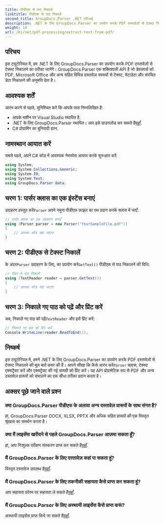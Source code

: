 ```yaml
---
title: पीडीएफ से पाठ निकालें
linktitle: पीडीएफ से पाठ निकालें
second_title: GroupDocs.Parser .NET एपीआई
description: .NET के लिए GroupDocs.Parser का उपयोग करके PDF दस्तावेज़ों से टेक्स्ट निकालना सीखें। डेवलपर्स के लिए चरण-दर-चरण ट्यूटोरियल।
weight: 14
url: /hi/net/pdf-processing/extract-text-from-pdf/
---
```

## परिचय
इस ट्यूटोरियल में, हम .NET के लिए GroupDocs.Parser का उपयोग करके PDF दस्तावेज़ों से टेक्स्ट निकालने का तरीका जानेंगे। GroupDocs.Parser एक शक्तिशाली API है जो डेवलपर्स को PDF, Microsoft Office और अन्य सहित विभिन्न दस्तावेज़ स्वरूपों से टेक्स्ट, मेटाडेटा और संरचित डेटा निकालने की अनुमति देता है।
## आवश्यक शर्तें
आरंभ करने से पहले, सुनिश्चित करें कि आपके पास निम्नलिखित हैं:
- आपके मशीन पर Visual Studio स्थापित है.
-  .NET के लिए GroupDocs.Parser स्थापित। आप इसे डाउनलोड कर सकते हैं[यहाँ](https://releases.groupdocs.com/parser/net/).
- C# प्रोग्रामिंग का बुनियादी ज्ञान.

## नामस्थान आयात करें
सबसे पहले, अपने C# कोड में आवश्यक नेमस्पेस आयात करके शुरुआत करें:
```csharp
using System;
using System.Collections.Generic;
using System.IO;
using System.Text;
using GroupDocs.Parser.Data;
```
## चरण 1: पार्सर क्लास का एक इंस्टेंस बनाएं
 उदाहरण प्रस्तुत करें`Parser` अपने नमूना पीडीएफ फ़ाइल का पथ प्रदान करके क्लास में जाएँ:
```csharp
// पार्सर क्लास का एक उदाहरण बनाएँ
using (Parser parser = new Parser("YourSampleFile.pdf"))
{
    // आपका कोड यहां जाएगा
}
```
## चरण 2: पीडीएफ से टेक्स्ट निकालें
 के अंदर`Parser` उदाहरण के लिए, का उपयोग करें`GetText()` पीडीएफ से पाठ निकालने की विधि:
```csharp
// रीडर में पाठ निकालें
using (TextReader reader = parser.GetText())
{
    // आपका कोड यहां जाएगा
}
```
## चरण 3: निकाले गए पाठ को पढ़ें और प्रिंट करें
 अब, निकाले गए पाठ को पढ़ें`TextReader` और इसे प्रिंट करें:
```csharp
// निकाले गए पाठ को प्रिंट करें
Console.WriteLine(reader.ReadToEnd());
```

## निष्कर्ष
 इस ट्यूटोरियल में, हमने .NET के लिए GroupDocs.Parser का उपयोग करके PDF दस्तावेज़ों से टेक्स्ट निकालने की मूल बातें कवर की हैं। आपने सीखा कि कैसे आरंभ करें`Parser` क्लास, टेक्स्ट एक्सट्रैक्ट करें और एक्सट्रैक्ट की गई सामग्री को प्रिंट करें। यह API प्रोग्रामेटिक रूप से PDF और अन्य दस्तावेज़ प्रारूपों को संभालने का एक सीधा तरीका प्रदान करता है।

## अक्सर पूछे जाने वाले प्रश्न
### क्या GroupDocs.Parser पीडीएफ के अलावा अन्य दस्तावेज़ प्रारूपों के साथ संगत है?
हां, GroupDocs.Parser DOCX, XLSX, PPTX और अधिक सहित प्रारूपों की एक विस्तृत श्रृंखला का समर्थन करता है।
### क्या मैं लाइसेंस खरीदने से पहले GroupDocs.Parser आज़मा सकता हूँ?
 हां, आप निःशुल्क परीक्षण संस्करण प्राप्त कर सकते हैं[यहाँ](https://releases.groupdocs.com/).
### मैं GroupDocs.Parser के लिए दस्तावेज़ कहां पा सकता हूं?
 विस्तृत दस्तावेज उपलब्ध है[यहाँ](https://tutorials.groupdocs.com/parser/net/).
### मैं GroupDocs.Parser के लिए तकनीकी सहायता कैसे प्राप्त कर सकता हूं?
 आप सहायता फ़ोरम पर सहायता ले सकते हैं[यहाँ](https://forum.groupdocs.com/c/parser/17).
### मैं GroupDocs.Parser के लिए अस्थायी लाइसेंस कैसे प्राप्त करूं?
 अस्थायी लाइसेंस प्राप्त किये जा सकते हैं[यहाँ](https://purchase.groupdocs.com/temporary-license/).